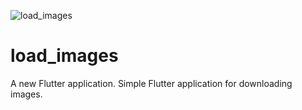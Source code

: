 ![load_images](https://github.com/dmitry-shibanov/load_images/workflows/load_images/badge.svg)
# load_images

A new Flutter application. Simple Flutter application for downloading images.
